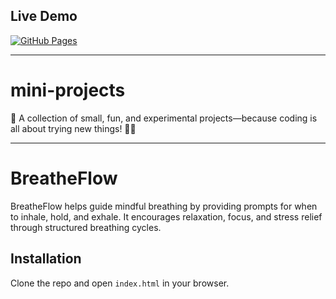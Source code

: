## Live Demo
[![GitHub Pages](https://img.shields.io/badge/Live%20Demo-Available-green)](https://asloberg.github.io/mini-projects/)


---

# mini-projects
🚀 A collection of small, fun, and experimental projects—because coding is all about trying new things! 🎨💡

---

# BreatheFlow

BreatheFlow helps guide mindful breathing by providing prompts for when to inhale, hold, and exhale. It encourages relaxation, focus, and stress relief through structured breathing cycles.

## Installation
Clone the repo and open `index.html` in your browser.
